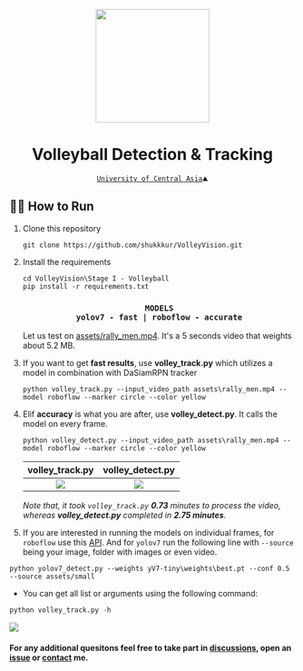 <p align="center">
  <img src="https://github.com/shukkkur/VolleyVision/blob/b9e2ea29be1337f8cd7c25f7f06741ecfde9fc62/README_files/vv_logo.png" width=200>
</p>

<h1 align="center">
  Volleyball Detection & Tracking
</h1>

<p align='center'>
  <a href="https://ucentralasia.org/home"><code>University of Central Asia</a>⛰️</code>
</p>

<h2>🏃‍♂️ How to Run</h2>

<ol>
  
  <li>
    Clone this repository
  </li>
  
  ```
  git clone https://github.com/shukkkur/VolleyVision.git
  ```
  
  <li>
    Install the requirements
  </li>
  
  ```
  cd VolleyVision\Stage I - Volleyball
  pip install -r requirements.txt
  ```
  <h3 align="center"><code>MODELS</code><br><code>yolov7 - fast | roboflow - accurate</code></h3>
  
  Let us test on <a href="https://github.com/shukkkur/VolleyVision/blob/a87326441528ee89f4d23a81e2461d6963534134/assets/rally_men.mp4">assets/rally_men.mp4</a>. It's a 5 seconds video that weights about 5.2 MB.
  
  <li>
    If you want to get <strong>fast results</strong>, use <strong>volley_track.py</strong> which utilizes a model in combination with DaSiamRPN tracker
  </li>
  
  ```
  python volley_track.py --input_video_path assets\rally_men.mp4 --model roboflow --marker circle --color yellow
  ```
  
  <li>
    Elif <strong>accuracy</strong> is what you are after, use <strong>volley_detect.py</strong>. It calls the model on every frame.
  </li>
  
  ```
  python volley_detect.py --input_video_path assets\rally_men.mp4 --model roboflow --marker circle --color yellow 
  ```
  
  
<strong>volley_track.py</strong>  | <strong>volley_detect.py</strong>
:-------------------------:|:-------------------------:
<img src="https://github.com/shukkkur/VolleyVision/blob/914b8dc3873767b7b1a1c62b7b75633d8a3a9af6/assets/track_men.gif"> | <img src="https://github.com/shukkkur/VolleyVision/blob/280fed79d290c1cf6d53c869fa60355eeb04d148/assets/rf_men_rally.gif">

  <i>Note that, it took <code>volley_track.py</code> <strong>0.73</strong> minutes to process the video, whereas <strong>volley_detect.py</strong> completed in <strong>2.75 minutes</strong>.</i>

<li>
  If you are interested in running the models on individual frames, for <code>roboflow</code> use this <a href="https://universe.roboflow.com/shukur-sabzaliev-bh7pq/volleyball-tracking/model/18">API</a>. And for <code>yolov7</code> run the following line with <code>--source</code> being your image, folder with images or even video.
</li>
</ol>

```
python yolov7_detect.py --weights yV7-tiny\weights\best.pt --conf 0.5 --source assets/small
```

<ul>
  <li>
    <p>You can get all list or arguments using the following command:</p>
  </li>
</ul>

```python
python volley_track.py -h
```

<img src="https://github.com/shukkkur/VolleyVision/blob/d24f2bd82847d61841085d45ae4a5dd491376ece/Stage%20I%20-%20Volleyball/assets/args.png">

<h4>For any additional quesitons feel free to take part in <a href="https://github.com/shukkkur/VolleyVision/discussions">discussions</a>, open an <a href="https://github.com/shukkkur/VolleyVision/issues/new">issue</a> or <a href="https://github.com/shukkkur#feel-free-to-connectcontact">contact</a> me.</h4>
